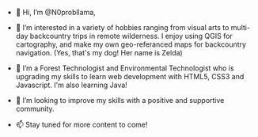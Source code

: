 - 👋 Hi, I’m @N0probllama,

- 👀 I’m interested in a variety of hobbies ranging from visual arts to multi-day backcountry trips in remote wilderness. I enjoy using QGIS for cartography, and make my own geo-referanced maps for backcountry navigation. (Yes, that's my dog! Her name is Zelda)

- 🌱 I’m a Forest Technologist and Environmental Technologist who is upgrading my skills to learn web development with HTML5, CSS3 and Javascript. I'm also learning Java!

- 💞️ I’m looking to improve my skills with a positive and supportive community.

- 📫 Stay tuned for more content to come!

<!---
N0probllama/N0probllama is a ✨ special ✨ repository because its `README.md` (this file) appears on your GitHub profile.
You can click the Preview link to take a look at your changes.
--->
